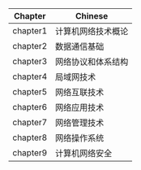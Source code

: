 | Chapter | Chinese |
| ------- | ------- |
| chapter1 | 计算机网络技术概论 |
| chapter2 | 数据通信基础 |
| chapter3 | 网络协议和体系结构 |
| chapter4 | 局域网技术 |
| chapter5 | 网络互联技术 |
| chapter6 | 网络应用技术 |
| chapter7 | 网络管理技术 |
| chapter8 | 网络操作系统 |
| chapter9 | 计算机网络安全 |
